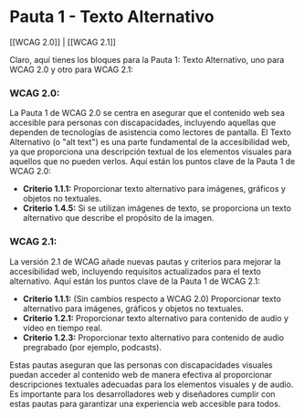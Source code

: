 # Pauta 1 - Texto Alternativo

[[WCAG 2.0]] | [[WCAG 2.1]]

Claro, aquí tienes los bloques para la Pauta 1: Texto Alternativo, uno para WCAG 2.0 y otro para WCAG 2.1:

### WCAG 2.0:

La Pauta 1 de WCAG 2.0 se centra en asegurar que el contenido web sea accesible para personas con discapacidades, incluyendo aquellas que dependen de tecnologías de asistencia como lectores de pantalla. El Texto Alternativo (o "alt text") es una parte fundamental de la accesibilidad web, ya que proporciona una descripción textual de los elementos visuales para aquellos que no pueden verlos. Aquí están los puntos clave de la Pauta 1 de WCAG 2.0:

- **Criterio 1.1.1:** Proporcionar texto alternativo para imágenes, gráficos y objetos no textuales.
- **Criterio 1.4.5:** Si se utilizan imágenes de texto, se proporciona un texto alternativo que describe el propósito de la imagen.

### WCAG 2.1:

La versión 2.1 de WCAG añade nuevas pautas y criterios para mejorar la accesibilidad web, incluyendo requisitos actualizados para el texto alternativo. Aquí están los puntos clave de la Pauta 1 de WCAG 2.1:

- **Criterio 1.1.1:** (Sin cambios respecto a WCAG 2.0) Proporcionar texto alternativo para imágenes, gráficos y objetos no textuales.
- **Criterio 1.2.1:** Proporcionar texto alternativo para contenido de audio y video en tiempo real.
- **Criterio 1.2.3:** Proporcionar texto alternativo para contenido de audio pregrabado (por ejemplo, podcasts).

Estas pautas aseguran que las personas con discapacidades visuales puedan acceder al contenido web de manera efectiva al proporcionar descripciones textuales adecuadas para los elementos visuales y de audio. Es importante para los desarrolladores web y diseñadores cumplir con estas pautas para garantizar una experiencia web accesible para todos.